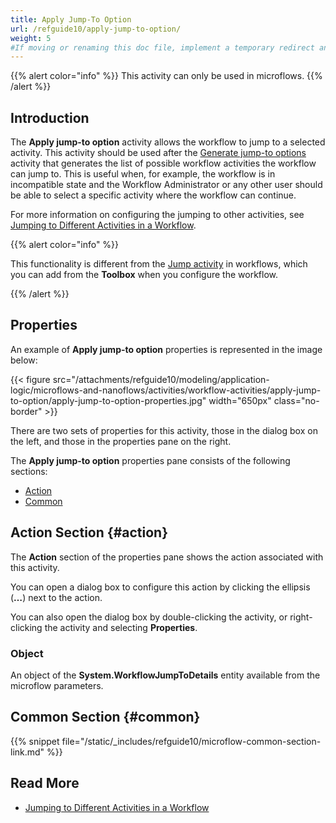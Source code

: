 ```yaml
---
title: Apply Jump-To Option
url: /refguide10/apply-jump-to-option/
weight: 5
#If moving or renaming this doc file, implement a temporary redirect and let the respective team know they should update the URL in the product. See Mapping to Products for more details.
---
```


{{% alert color="info" %}}
This activity can only be used in microflows.
{{% /alert %}}

## Introduction

The **Apply jump-to option** activity allows the workflow to jump to a selected activity. This activity should be used after the [Generate jump-to options](/refguide10/generate-jump-to-options/) activity that generates the list of possible workflow activities the workflow can jump to. This is useful when, for example, the workflow is in incompatible state and the Workflow Administrator or any other user should be able to select a specific activity where the workflow can continue.

For more information on configuring the jumping to other activities, see [Jumping to Different Activities in a Workflow](/refguide10/jump-to/).

{{% alert color="info" %}}

This functionality is different from the [Jump activity](/refguide10/jump-activity/) in workflows, which you can add from the **Toolbox** when you configure the workflow. 

{{% /alert %}}

## Properties

An example of **Apply jump-to option** properties is represented in the image below:

{{< figure src="/attachments/refguide10/modeling/application-logic/microflows-and-nanoflows/activities/workflow-activities/apply-jump-to-option/apply-jump-to-option-properties.jpg" width="650px" class="no-border" >}}

There are two sets of properties for this activity, those in the dialog box on the left, and those in the properties pane on the right.

The **Apply jump-to option** properties pane consists of the following sections:

* [Action](#action)
* [Common](#common)

## Action Section {#action}

The **Action** section of the properties pane shows the action associated with this activity.

You can open a dialog box to configure this action by clicking the ellipsis (**…**) next to the action.

You can also open the dialog box by double-clicking the activity, or right-clicking the activity and selecting **Properties**.

### Object

An object of the **System.WorkflowJumpToDetails** entity available from the microflow parameters.

## Common Section {#common}

{{% snippet file="/static/_includes/refguide10/microflow-common-section-link.md" %}}

## Read More

* [Jumping to Different Activities in a Workflow](/refguide10/jump-to/)
